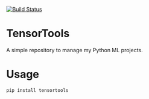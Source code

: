 [![Build Status](https://travis-ci.org/jacsmith21/tensortools.png?branch=master)](https://travis-ci.org/jacsmith21/tensortools)

# TensorTools
A simple repository to manage my Python ML projects.

# Usage
`pip install tensortools`

